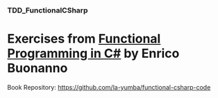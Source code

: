 ### TDD_FunctionalCSharp
# Exercises from [Functional Programming in C#](https://www.manning.com/books/functional-programming-in-c-sharp) by Enrico Buonanno
  Book Repository: https://github.com/la-yumba/functional-csharp-code

